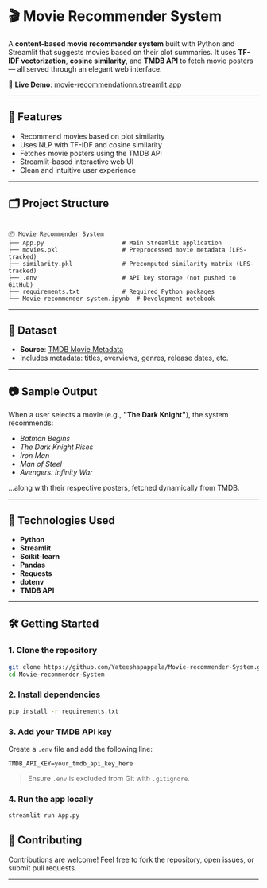 
# 🎬 Movie Recommender System

A **content-based movie recommender system** built with Python and Streamlit that suggests movies based on their plot summaries. It uses **TF-IDF vectorization**, **cosine similarity**, and **TMDB API** to fetch movie posters — all served through an elegant web interface.

🔗 **Live Demo**: [movie-recommendationn.streamlit.app](https://movie-recommendationn.streamlit.app/)

---

## 🚀 Features

-  Recommend movies based on plot similarity
-  Uses NLP with TF-IDF and cosine similarity
-  Fetches movie posters using the TMDB API
-  Streamlit-based interactive web UI
-  Clean and intuitive user experience

---

## 🗂️ Project Structure

```

📦 Movie Recommender System
├── App.py                      # Main Streamlit application
├── movies.pkl                  # Preprocessed movie metadata (LFS-tracked)
├── similarity.pkl              # Precomputed similarity matrix (LFS-tracked)
├── .env                        # API key storage (not pushed to GitHub)
├── requirements.txt            # Required Python packages
└── Movie-recommender-system.ipynb  # Development notebook

````

---

## 📂 Dataset

- **Source**: [TMDB Movie Metadata](https://www.kaggle.com/datasets/tmdb/tmdb-movie-metadata)
- Includes metadata: titles, overviews, genres, release dates, etc.

---

## 📷 Sample Output

When a user selects a movie (e.g., **"The Dark Knight"**), the system recommends:

- *Batman Begins*
- *The Dark Knight Rises*
- *Iron Man*
- *Man of Steel*
- *Avengers: Infinity War*

...along with their respective posters, fetched dynamically from TMDB.

---

## 🧠 Technologies Used

- **Python**
- **Streamlit**
- **Scikit-learn**
- **Pandas**
- **Requests**
- **dotenv**
- **TMDB API**

---

## 🛠️ Getting Started

### 1. Clone the repository

```bash
git clone https://github.com/Yateeshapappala/Movie-recommender-System.git
cd Movie-recommender-System
````

### 2. Install dependencies

```bash
pip install -r requirements.txt
```

### 3. Add your TMDB API key

Create a `.env` file and add the following line:

```
TMDB_API_KEY=your_tmdb_api_key_here
```

> Ensure `.env` is excluded from Git with `.gitignore`.

### 4. Run the app locally

```bash
streamlit run App.py
```


## 🙌 Contributing

Contributions are welcome! Feel free to fork the repository, open issues, or submit pull requests.

---

